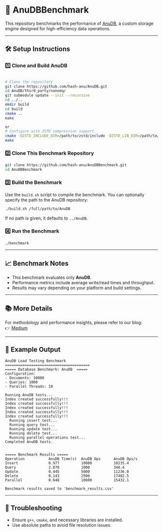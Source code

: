 # 🚀 AnuDBBenchmark

This repository benchmarks the performance of [AnuDB](https://github.com/hash-anu/AnuDB), a custom storage engine designed for high-efficiency data operations.

---

## 🛠️ Setup Instructions

### 1️⃣ Clone and Build AnuDB

```bash

# Clone the repository
git clone https://github.com/hash-anu/AnuDB.git
cd AnuDB/third_party/nanomq/
git submodule update --init --recursive
cd ../..
mkdir build
cd build
cmake ..
make

or
# Configure with ZSTD compression support
cmake -DZSTD_INCLUDE_DIR=/path/to/zstd/include -DZSTD_LIB_DIR=/path/to/zstd/lib ..
make
```

### 2️⃣ Clone This Benchmark Repository

```bash
git clone https://github.com/hash-anu/AnuDBBenchmark.git
cd AnuDBBenchmark
```

### 3️⃣ Build the Benchmark

Use the `build.sh` script to compile the benchmark. You can optionally specify the path to the AnuDB repository:

```bash
./build.sh /full/path/to/AnuDB
```

If no path is given, it defaults to `../AnuDB`.

### 4️⃣ Run the Benchmark

```bash
./benchmark
```

---

## 📈 Benchmark Notes

- This benchmark evaluates only **AnuDB**.
- Performance metrics include average write/read times and throughput.
- Results may vary depending on your platform and build settings.

---

## 📚 More Details

For methodology and performance insights, please refer to our blog:  
👉 [Medium](https://medium.com/@hashmak.jsn/absolutely-ca702d276a08)

---

## 🤩 Example Output

```
AnuDB Load Testing Benchmark
=======================================
===== Database Benchmark: AnuDB  =====
Configuration:
- Documents: 10000
- Queries: 1000
- Parallel Threads: 10

Running AnuDB tests...
Index created successfully!!!
Index created successfully!!!
Index created successfully!!!
Index created successfully!!!
Index created successfully!!!
  Running insert test...
  Running query test...
  Running update test...
  Running delete test...
  Running parallel operations test...
Completed AnuDB tests.


===== Benchmark Results =====
Operation           AnuDB Time(s)  AnuDB Ops      AnuDB Ops/s
Insert              0.977          10000          10235.4
Query               2.870          1000           348.4
Update              0.445          5000           11236.0
Delete              0.143          2500           17482.5
Parallel            0.648          10000          15432.1

Benchmark results saved to 'benchmark_results.csv'
```

---

## 🔧 Troubleshooting

- Ensure `g++`, `cmake`, and necessary libraries are installed.
- Use absolute paths to avoid file resolution issues.
